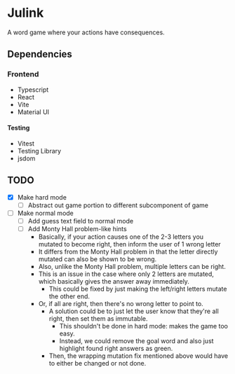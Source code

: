 # Julink

A word game where your actions have consequences.

## Dependencies

### Frontend

- Typescript
- React
- Vite
- Material UI

#### Testing

- Vitest
- Testing Library
- jsdom

## TODO

- [X] Make hard mode
  - [ ] Abstract out game portion to different subcomponent of game
- [ ] Make normal mode
  - [ ] Add guess text field to normal mode
  - [ ] Add Monty Hall problem-like hints
    - Basically, if your action causes one of the 2-3 letters you mutated to become right, then inform the user of 1 wrong letter
    - It differs from the Monty Hall problem in that the letter directly mutated can also be shown to be wrong.
    - Also, unlike the Monty Hall problem, multiple letters can be right.
    - This is an issue in the case where only 2 letters are mutated, which basically gives the answer away immediately.
      - This could be fixed by just making the left/right letters mutate the other end.
    - Or, if all are right, then there's no wrong letter to point to.
      - A solution could be to just let the user know that they're all right, then set them as immutable.
        - This shouldn't be done in hard mode: makes the game too easy.
        - Instead, we could remove the goal word and also just highlight found right answers as green.
      - Then, the wrapping mutation fix mentioned above would have to either be changed or not done.